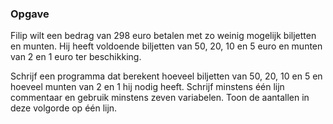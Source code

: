 ### Opgave

Filip wilt een bedrag van 298 euro betalen met zo weinig mogelijk biljetten en munten. Hij heeft voldoende biljetten van 50, 20, 10 en 5 euro en munten van 2 en 1 euro ter beschikking.

Schrijf een programma dat berekent hoeveel biljetten van 50, 20, 10 en 5 en hoeveel munten van 2 en 1 hij nodig heeft. Schrijf minstens één lijn commentaar en gebruik minstens zeven variabelen. Toon de aantallen in deze volgorde op één lijn.
